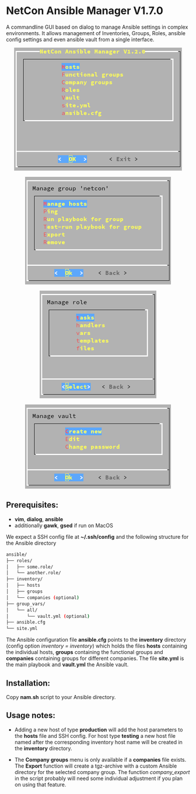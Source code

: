NetCon Ansible Manager V1.7.0
=============================

A commandline GUI based on dialog to manage Ansible settings in complex environments.
It allows management of Inventories, Groups, Roles, ansible config settings and even ansible vault from a single interface.

<p align="center">
  <img src="https://raw.githubusercontent.com/netcon-consulting/nam/master/images/nam.png">
</p>



<p align="center">
  <img src="https://raw.githubusercontent.com/netcon-consulting/nam/master/images/group.png ">
</p>



<p align="center">
  <img src="https://raw.githubusercontent.com/netcon-consulting/nam/master/images/role.png">
</p>



<p align="center">
  <img src="https://raw.githubusercontent.com/netcon-consulting/nam/master/images/vault.png">
</p>


## Prerequisites:

* **vim**, **dialog**, **ansible**  
* additionally **gawk**, **gsed** if run on MacOS

We expect a SSH config file at **~/.ssh/config** and the following structure for the Ansible directory

```bash
ansible/
├── roles/
│   ├── some.role/
│   └── another.role/
├── inventory/
│   ├── hosts
│   ├── groups
│   └── companies (optional)
├── group_vars/
│   └── all/
│       └── vault.yml (optional)
├── ansible.cfg
└── site.yml
```
The Ansible configuration file **ansible.cfg** points to the **inventory** directory (config option _inventory = inventory_) which holds the files **hosts** containing the individual hosts, **groups** containing the functional groups and **companies** containing groups for different companies. The file **site.yml** is the main playbook and **vault.yml** the Ansible vault.

## Installation:

Copy **nam.sh** script to your Ansible directory.

## Usage notes:
* Adding a new host of type **production** will add the host parameters to the **hosts** file and SSH config. For host type **testing** a new host file named after the corresponding inventory host name will be created in the **inventory** directory.

* The **Company groups** menu is only available if a **companies** file exists. The **Export** function will create a tgz-archive with a custom Ansible directory for the selected company group. The function _company_export_ in the script probably will need some individual adjustment if you plan on using that feature.
